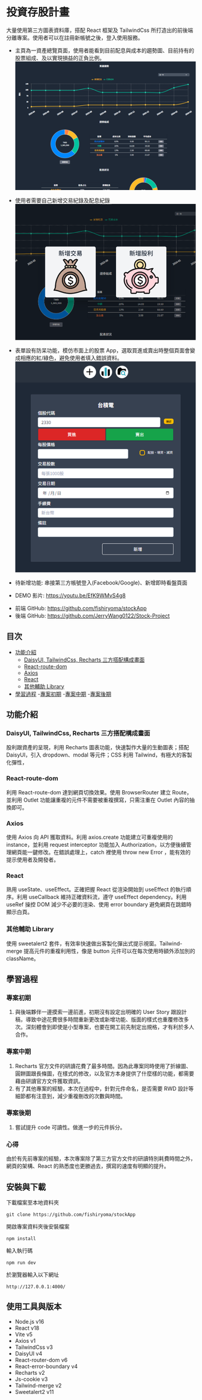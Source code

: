 # 投資存股計畫

大量使用第三方圖表資料庫，搭配 React 框架及 TailwindCss 所打造出的前後端分離專案。使用者可以在註冊新帳號之後，登入使用服務。

- 主頁為一資產總覽頁面，使用者能看到目前配息與成本的趨勢圖、目前持有的股票組成、及以實現損益的正負比例。
  ![Alt text](public/main.png)

- 使用者需要自己新增交易紀錄及配息紀錄
  ![Alt text](public/addrecord.png)
- 表單設有防呆功能，模仿市面上的股票 App，選取買進或賣出時整個頁面會變成相應的紅/綠色，避免使用者填入錯誤資料。  
  ![Alt text](public/newTransaction.png)
- 待新增功能: 串接第三方帳號登入(Facebook/Google)、新增即時看盤頁面

* DEMO 影片: https://youtu.be/EfK9WMvS4g8

- 前端 GitHub: https://github.com/fishiryoma/stockApp
- 後端 GitHub: https://github.com/JerryWang0122/Stock-Project

## 目次

- [功能介紹](##功能介紹)
  - [DaisyUI, TailwindCss, Recharts 三方搭配構成畫面](###DaisyUI,-TailwindCss,-Recharts-三方搭配構成畫面)
  - [React-route-dom](###React-route-dom)
  - [Axios](###Axios)
  - [React](###React)
  - [其他輔助 Library](###其他輔助-Library)
- [學習過程](##學習過程) -[專案初期](###專案初期) -[專案中期](###專案中期) -[專案後期](###專案後期)

## 功能介紹

### DaisyUI, TailwindCss, Recharts 三方搭配構成畫面

股利跟資產的呈現，利用 Recharts 圖表功能，快速製作大量的生動圖表；搭配 DaisyUI，引入 dropdown、modal 等元件；CSS 利用 Tailwind，有極大的客製化彈性，

### React-route-dom

利用 React-route-dom 達到網頁切換效果。使用 BrowserRouter 建立 Route，並利用 Outlet 功能讓重複的元件不需要被重複撰寫，只需注重在 Outlet 內容的抽換即可。

### Axios

使用 Axios 向 API 獲取資料。利用 axios.create 功能建立可重複使用的 instance，並利用 request interceptor 功能加入 Authorization，以方便後續管理網頁能一鍵修改。在錯誤處理上，catch 裡使用 throw new Error ，能有效的提示使用者及開發者。

### React

熟用 useState、useEffect。正確把握 React 從渲染開始到 useEffect 的執行順序。利用 useCallback 維持正確資料流，遵守 useEffect dependency。利用 useRef 操控 DOM 減少不必要的渲染、使用 error boundary 避免網頁在跳錯時顯示白頁。

### 其他輔助 Library

使用 sweetalert2 套件，有效率快速做出客製化彈出式提示視窗。Tailwind-merge 提高元件的重複利用性，像是 button 元件可以在每次使用時額外添加別的 className。

## 學習過程

### 專案初期

1. 與後端夥伴一邊摸索一邊前進，初期沒有設定出明確的 User Story 跟設計稿，導致中途花費很多時間重新更改或新增功能、版面的樣式也重覆修改多次。深刻體會到即使是小型專案，也要在開工前先制定出規格，才有利於多人合作。

### 專案中期

1. Recharts 官方文件的研讀花費了最多時間。因為此專案同時使用了折線圖、圓餅圖跟長條圖，在樣式的修改，以及官方本身提供了什麼樣的功能，都需要藉由研讀官方文件獲取資訊。
2. 有了其他專案的經驗，本次在過程中，針對元件命名，是否需要 RWD 設計等細節都有注意到，減少重複刪改的次數與時間。

### 專案後期

1. 嘗試提升 code 可讀性。做進一步的元件拆分。

### 心得

由於有先前專案的經驗，本次專案除了第三方官方文件的研讀特別耗費時間之外，網頁的架構、React 的熟悉度也更勝過去，撰寫的速度有明顯的提升。

## 安裝與下載

下載檔案至本地資料夾

```
git clone https://github.com/fishiryoma/stockApp
```

開啟專案資料夾後安裝檔案

```
npm install
```

輸入執行碼

```
npm run dev
```

於瀏覽器輸入以下網址

```
http://127.0.0.1:4000/
```

## 使用工具與版本

- Node.js v16
- React v18
- Vite v5
- Axios v1
- TailwindCss v3
- DaisyUI v4
- React-router-dom v6
- React-error-boundary v4
- Recharts v2
- Js-cookie v3
- Tailwind-merge v2
- Sweetalert2 v11
